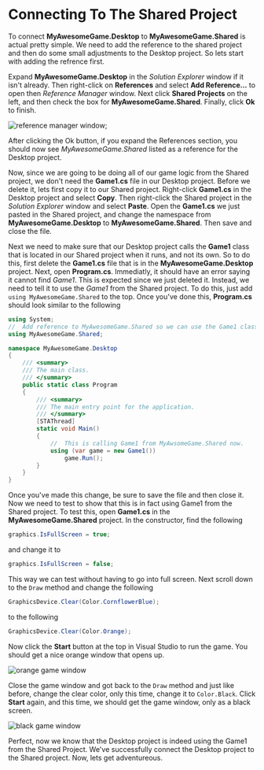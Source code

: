 # Connecting To The Shared Project
To connect **MyAwesomeGame.Desktop** to **MyAwesomeGame.Shared** is actual pretty simple. We need to add the reference to the shared project and then do some small adjustments to the Desktop project.  So lets start with adding the refrence first.

Expand **MyAwesomeGame.Desktop** in the *Solution Explorer* window if it isn't already.  Then right-click on **References** and select **Add Reference...** to open then *Reference Manager* window.  Next click **Shared Projects** on the left, and then check the box for **MyAwesomeGame.Shared**. Finally, click **Ok** to finish.

![reference manager window](tutorials/monogame-shared-project/reference-manager-window.png);

After clicking the Ok button, if you expand the References section, you should now see *MyAwesomeGame.Shared* listed as a reference for the Desktop project.

Now, since we are going to be doing all of our game logic from the Shared project, we don't need the **Game1.cs** file in our Desktop project.  Before we delete it, lets first copy it to our Shared project.  Right-click **Game1.cs** in the Desktop project and select **Copy**.  Then right-click the Shared project in the *Solution Explorer* window and select **Paste**.  Open the **Game1.cs** we just pasted in the Shared project, and change the namespace from **MyAwesomeGame.Desktop** to **MyAwesomeGame.Shared**.  Then save and close the file.

Next we need to make sure that our Desktop project calls the **Game1** class that is located in our Shared project when it runs, and not its own.  So to do this, first delete the **Game1.cs** file that is in the **MyAwesomeGame.Desktop** project.  Next, open **Program.cs**. Immediatly, it should have an error saying it cannot find *Game1*.  This is expected since we just deleted it.  Instead, we need to tell it to use the *Game1* from the Shared project.  To do this, just add `using MyAwesomeGame.Shared` to the top.  Once you've done this, **Program.cs** should look similar to the following

```csharp
using System;
//  Add reference to MyAwesomeGame.Shared so we can use the Game1 class from there
using MyAwesomeGame.Shared;

namespace MyAwesomeGame.Desktop
{
    /// <summary>
    /// The main class.
    /// </summary>
    public static class Program
    {
        /// <summary>
        /// The main entry point for the application.
        /// </summary>
        [STAThread]
        static void Main()
        {
            //  This is calling Game1 from MyAwsomeGame.Shared now.
            using (var game = new Game1())
                game.Run();
        }
    }
}
```

Once you've made this change, be sure to save the file and then close it.  Now we need to test to show that this is in fact using Game1 from the Shared project.  To test this, open **Game1.cs** in the **MyAwesomeGame.Shared** project. In the constructor, find the following

```csharp
graphics.IsFullScreen = true;
```

and change it to

```csharp
graphics.IsFullScreen = false;
```
This way we can test without having to go into full screen.  Next scroll down to the `Draw` method and change the following

```csharp
GraphicsDevice.Clear(Color.CornflowerBlue); 
```

to the following

```csharp
GraphicsDevice.Clear(Color.Orange);
```

Now click the **Start** button at the top in Visual Studio to run the game. You should get a nice orange window that opens up. 

![orange game window](tutorials/monogame-shared-project/orange-game-window.png)

Close the game window and got back to the `Draw` method and just like before, change the clear color, only this time, change it to `Color.Black`.  Click **Start** again, and this time, we should get the game window, only as a black screen.

![black game window](tutorials/monogame-shared-project/black-game-window.png)

Perfect, now we know that the Desktop project is indeed using the Game1 from the Shared Project.  We've successfully connect the Desktop project to the Shared project.  Now, lets get adventureous.  